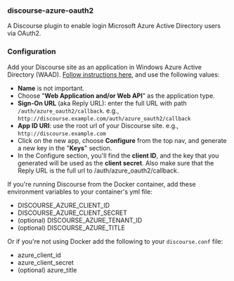 ### discourse-azure-oauth2

A Discourse plugin to enable login Microsoft Azure Active Directory users via OAuth2.


### Configuration

Add your Discourse site as an application in Windows Azure Active Directory (WAAD). [Follow instructions here](https://msdn.microsoft.com/en-us/library/azure/dn132599.aspx), and use the following values:

* **Name** is not important.
* Choose "**Web Application and/or Web API**" as the application type.
* **Sign-On URL** (aka Reply URL): enter the full URL with path `/auth/azure_oauth2/callback`. e.g., `http://discourse.example.com/auth/azure_oauth2/callback`
* **App ID URI**: use the root url of your Discourse site. e.g., `http://discourse.example.com`
* Click on the new app, choose **Configure** from the top nav, and generate a new key in the "**Keys**" section.
* In the Configure section, you'll find the **client ID**, and the key that you generated will be used as the **client secret**. Also make sure that the Reply URL is the full url to /auth/azure_oauth2/callback.

If you're running Discourse from the Docker container, add these environment variables to your container's yml file:

* DISCOURSE_AZURE_CLIENT_ID
* DISCOURSE_AZURE_CLIENT_SECRET
* (optional) DISCOURSE_AZURE_TENANT_ID
* (optional) DISCOURSE_AZURE_TITLE

Or if you're not using Docker add the following to your `discourse.conf` file:

* azure_client_id
* azure_client_secret
* (optional) azure_title
